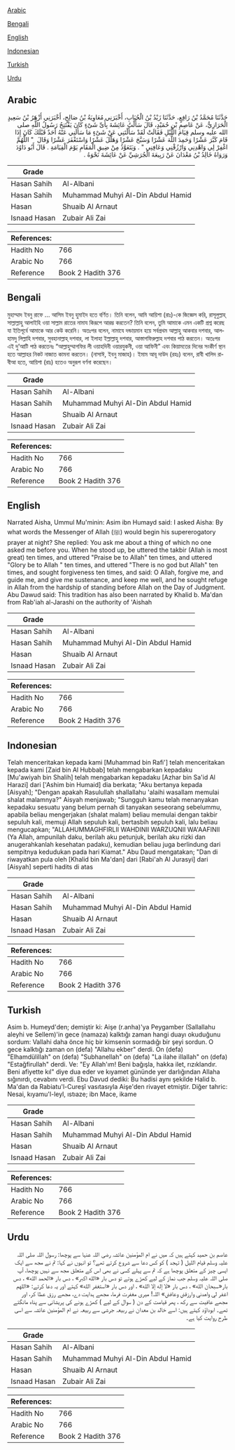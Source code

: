 [Arabic](#arabic)

[Bengali](#bengali)

[English](#english)

[Indonesian](#indonesian)

[Turkish](#turkish)

[Urdu](#urdu)

## Arabic


<div dir="rtl" lang="ar" style={{fontSize:'larger',backgroundColor:'#f8f9fa',padding:20}}>
حَدَّثَنَا مُحَمَّدُ بْنُ رَافِعٍ، حَدَّثَنَا زَيْدُ بْنُ الْحُبَابِ، أَخْبَرَنِي مُعَاوِيَةُ بْنُ صَالِحٍ، أَخْبَرَنِي أَزْهَرُ بْنُ سَعِيدٍ الْحَرَازِيُّ، عَنْ عَاصِمِ بْنِ حُمَيْدٍ، قَالَ سَأَلْتُ عَائِشَةَ بِأَىِّ شَىْءٍ كَانَ يَفْتَتِحُ رَسُولُ اللَّهِ صلى الله عليه وسلم قِيَامَ اللَّيْلِ فَقَالَتْ لَقَدْ سَأَلْتَنِي عَنْ شَىْءٍ مَا سَأَلَنِي عَنْهُ أَحَدٌ قَبْلَكَ كَانَ إِذَا قَامَ كَبَّرَ عَشْرًا وَحَمِدَ اللَّهَ عَشْرًا وَسَبَّحَ عَشْرًا وَهَلَّلَ عَشْرًا وَاسْتَغْفَرَ عَشْرًا وَقَالَ ‏ "‏ اللَّهُمَّ اغْفِرْ لِي وَاهْدِنِي وَارْزُقْنِي وَعَافِنِي ‏"‏ ‏.‏ وَيَتَعَوَّذُ مِنْ ضِيقِ الْمَقَامِ يَوْمَ الْقِيَامَةِ ‏.‏ قَالَ أَبُو دَاوُدَ وَرَوَاهُ خَالِدُ بْنُ مَعْدَانَ عَنْ رَبِيعَةَ الْجُرَشِيِّ عَنْ عَائِشَةَ نَحْوَهُ ‏.‏
</div>
<div style={{backgroundColor:'#f8f9fa',padding:20, marginBottom: 10}}><table> <thead> <tr> <th>Grade</th> <th></th> </tr> </thead> <tbody> <tr><td>Hasan Sahih</td><td>Al-Albani</td></tr><tr><td>Hasan Sahih</td><td>Muhammad Muhyi Al-Din Abdul Hamid</td></tr><tr><td>Hasan</td><td>Shuaib Al Arnaut</td></tr><tr><td>Isnaad Hasan</td><td>Zubair Ali Zai</td></tr></tbody></table><table> <thead> <tr> <th>References:</th> <th></th> </tr> </thead> <tbody><tr><td>Hadith No</td><td>766</td></tr><tr><td>Arabic No</td><td>766</td></tr><tr><td>Reference</td><td>Book 2 Hadith 376</td></tr></tbody></table></div>

## Bengali


<div dir="ltr" lang="bn" style={{fontSize:'larger',backgroundColor:'#f8f9fa',padding:20}}>
মুহাম্মাদ ইবনু রাফে ... আসিম ইবনু হুমাইদ হতে বর্ণিত। তিনি বলেন, আমি আয়িশা (রাঃ)-কে জিজ্ঞেস করি, রাসূলুল্লাহ্ সাল্লাল্লাহু আলাইহি ওয়া সাল্লাম রাতের নামায কিরূপে আরম্ভ করতেন? তিনি বলেন, তুমি আমাকে এমন একটি প্রশ্ন করেছ যা ইতিপূর্বে আমাকে আর কেউ করেনি। অতঃপর বলেন, নামাযে দন্ডায়মান হয়ে সর্বপ্রথম আল্লাহু আকবার দশবার, আলহামদু লিল্লাহি দশবার, সুবহানাল্লাহ্ দশবার, লা ইলাহা ইল্লাল্লাহু দশবার, আস্তাগফিরুল্লাহ দশবার পাঠ করতেন। অতঃপর এই দু’আটি পাঠ করতেনঃ “আল্লাহুম্মাগফির লী ওয়াহদিনী ওয়ারযুকনী, ওয়া আফিনী” এবং কিয়ামতের দিনের সংকীর্ণ স্থান হতে আল্লাহর নিকট নাজাত কামনা করতেন। (নাসাঈ, ইবনু মাজাহ)। ইমাম আবূ দাউদ (রহঃ) বলেন, রাবী খালিদ রাবীআ হতে, আয়িশা (রাঃ) হতেও অনুরূপ বর্ণনা করেছেন।
</div>
<div style={{backgroundColor:'#f8f9fa',padding:20, marginBottom: 10}}><table> <thead> <tr> <th>Grade</th> <th></th> </tr> </thead> <tbody> <tr><td>Hasan Sahih</td><td>Al-Albani</td></tr><tr><td>Hasan Sahih</td><td>Muhammad Muhyi Al-Din Abdul Hamid</td></tr><tr><td>Hasan</td><td>Shuaib Al Arnaut</td></tr><tr><td>Isnaad Hasan</td><td>Zubair Ali Zai</td></tr></tbody></table><table> <thead> <tr> <th>References:</th> <th></th> </tr> </thead> <tbody><tr><td>Hadith No</td><td>766</td></tr><tr><td>Arabic No</td><td>766</td></tr><tr><td>Reference</td><td>Book 2 Hadith 376</td></tr></tbody></table></div>

## English


<div dir="ltr" lang="en" style={{fontSize:'larger',backgroundColor:'#f8f9fa',padding:20}}>
Narrated Aisha, Ummul Mu'minin: Asim ibn Humayd said: I asked Aisha: By what words the Messenger of Allah (ﷺ) would begin his supererogatory prayer at night? She replied: You ask me about a thing of which no one asked me before you. When he stood up, be uttered the takbir (Allah is most great) ten times, and uttered "Praise be to Allah" ten times, and uttered "Glory be to Allah " ten times, and uttered "There is no god but Allah" ten times, and sought forgiveness ten times, and said: O Allah, forgive me, and guide me, and give me sustenance, and keep me well, and he sought refuge in Allah from the hardship of standing before Allah on the Day of Judgment. Abu Dawud said: This tradition has also been narrated by Khalid b. Ma'dan from Rab'iah al-Jarashi on the authority of 'Aishah
</div>
<div style={{backgroundColor:'#f8f9fa',padding:20, marginBottom: 10}}><table> <thead> <tr> <th>Grade</th> <th></th> </tr> </thead> <tbody> <tr><td>Hasan Sahih</td><td>Al-Albani</td></tr><tr><td>Hasan Sahih</td><td>Muhammad Muhyi Al-Din Abdul Hamid</td></tr><tr><td>Hasan</td><td>Shuaib Al Arnaut</td></tr><tr><td>Isnaad Hasan</td><td>Zubair Ali Zai</td></tr></tbody></table><table> <thead> <tr> <th>References:</th> <th></th> </tr> </thead> <tbody><tr><td>Hadith No</td><td>766</td></tr><tr><td>Arabic No</td><td>766</td></tr><tr><td>Reference</td><td>Book 2 Hadith 376</td></tr></tbody></table></div>

## Indonesian


<div dir="ltr" lang="id" style={{fontSize:'larger',backgroundColor:'#f8f9fa',padding:20}}>
Telah menceritakan kepada kami [Muhammad bin Rafi'] telah menceritakan kepada kami [Zaid bin Al Hubbab] telah mengabarkan kepadaku [Mu'awiyah bin Shalih] telah mengabarkan kepadaku [Azhar bin Sa'id Al Harazi] dari ['Ashim bin Humaid] dia berkata; "Aku bertanya kepada [Aisyah]; "Dengan apakah Rasulullah shallallahu 'alaihi wasallam memulai shalat malamnya?" Aisyah menjawab; "Sungguh kamu telah menanyakan kepadaku sesuatu yang belum pernah di tanyakan seseorang sebelummu, apabila beliau mengerjakan (shalat malam) beliau memulai dengan takbir sepuluh kali, memuji Allah sepuluh kali, bertasbih sepuluh kali, lalu beliau mengucapkan; "ALLAHUMMAGHFIRLII WAHDINII WARZUQNII WA'AAFINII (Ya Allah, ampunilah daku, berilah aku petunjuk, berilah aku rizki dan anugerahkanlah kesehatan padaku), kemudian beliau juga berlindung dari sempitnya kedudukan pada hari Kiamat." Abu Daud mengatakan; "Dan di riwayatkan pula oleh [Khalid bin Ma'dan] dari [Rabi'ah Al Jurasyi] dari [Aisyah] seperti hadits di atas
</div>
<div style={{backgroundColor:'#f8f9fa',padding:20, marginBottom: 10}}><table> <thead> <tr> <th>Grade</th> <th></th> </tr> </thead> <tbody> <tr><td>Hasan Sahih</td><td>Al-Albani</td></tr><tr><td>Hasan Sahih</td><td>Muhammad Muhyi Al-Din Abdul Hamid</td></tr><tr><td>Hasan</td><td>Shuaib Al Arnaut</td></tr><tr><td>Isnaad Hasan</td><td>Zubair Ali Zai</td></tr></tbody></table><table> <thead> <tr> <th>References:</th> <th></th> </tr> </thead> <tbody><tr><td>Hadith No</td><td>766</td></tr><tr><td>Arabic No</td><td>766</td></tr><tr><td>Reference</td><td>Book 2 Hadith 376</td></tr></tbody></table></div>

## Turkish


<div dir="ltr" lang="tr" style={{fontSize:'larger',backgroundColor:'#f8f9fa',padding:20}}>
Asim b. Humeyd'den; demiştir ki: Aişe (r.anha)'ya Peygamber (Sallallahu aleyhi ve Sellem)'in gece (namaza) kalktığı zaman hangi duayı okuduğunu sordum: Vallahi daha önce hiç bir kimsenin sormadığı bir şeyi sordun. O gece kalktığı zaman on (defa) "Allahu ekber" derdi. On (defa) "Elhamdülillah" on (defa) "Subhanellah" on (defa) "La ilahe illallah" on (defa) "Estağfirullah" derdi. Ve: "Ey Allah'ım! Beni bağışla, hakka ilet, rızıklandır. Beni afiyette kıl" diye dua eder ve kıyamet gününde yer darlığından Allaha sığınırdı, cevabını verdi. Ebu Davud dediki: Bu hadisi aynı şekilde Halid b. Ma'dan da Rabiatu'l-Cureşî vasıtasıyla Aişe'den rivayet etmiştir. Diğer tahric: Nesai, kıyamu'l-leyl, ıstıaze; ibn Mace, ikame
</div>
<div style={{backgroundColor:'#f8f9fa',padding:20, marginBottom: 10}}><table> <thead> <tr> <th>Grade</th> <th></th> </tr> </thead> <tbody> <tr><td>Hasan Sahih</td><td>Al-Albani</td></tr><tr><td>Hasan Sahih</td><td>Muhammad Muhyi Al-Din Abdul Hamid</td></tr><tr><td>Hasan</td><td>Shuaib Al Arnaut</td></tr><tr><td>Isnaad Hasan</td><td>Zubair Ali Zai</td></tr></tbody></table><table> <thead> <tr> <th>References:</th> <th></th> </tr> </thead> <tbody><tr><td>Hadith No</td><td>766</td></tr><tr><td>Arabic No</td><td>766</td></tr><tr><td>Reference</td><td>Book 2 Hadith 376</td></tr></tbody></table></div>

## Urdu


<div dir="rtl" lang="ur" style={{fontSize:'larger',backgroundColor:'#f8f9fa',padding:20}}>
عاصم بن حمید کہتے ہیں کہ میں نے ام المؤمنین عائشہ رضی اللہ عنہا سے پوچھا: رسول اللہ صلی اللہ علیہ وسلم قیام اللیل ( تہجد ) کو کس دعا سے شروع کرتے تھے؟ تو انہوں نے کہا: تم نے مجھ سے ایک ایسی چیز کے متعلق پوچھا ہے کہ تم سے پہلے کسی نے بھی اس کے متعلق مجھ سے نہیں پوچھا، آپ صلی اللہ علیہ وسلم جب نماز کے لیے کھڑے ہوتے تو دس بار «الله اكبر» ، دس بار «الحمد الله» ، دس بار«سبحان الله» ، دس بار «لا إله إلا الله» ، اور دس بار «استغفر الله» کہتے اور یہ دعا کرتے: «اللهم اغفر لي واهدني وارزقني وعافني» اللہ! میری مغفرت فرما، مجھے ہدایت دے، مجھے رزق عطا کر، اور مجھے عافیت سے رکھ ، پھر قیامت کے دن ( سوال کے لیے ) کھڑے ہونے کی پریشانی سے پناہ مانگتے تھے۔ ابوداؤد کہتے ہیں: اسے خالد بن معدان نے ربیعہ جرشی سے ربیعہ نے ام المؤمنین عائشہ سے اسی طرح روایت کیا ہے۔
</div>
<div style={{backgroundColor:'#f8f9fa',padding:20, marginBottom: 10}}><table> <thead> <tr> <th>Grade</th> <th></th> </tr> </thead> <tbody> <tr><td>Hasan Sahih</td><td>Al-Albani</td></tr><tr><td>Hasan Sahih</td><td>Muhammad Muhyi Al-Din Abdul Hamid</td></tr><tr><td>Hasan</td><td>Shuaib Al Arnaut</td></tr><tr><td>Isnaad Hasan</td><td>Zubair Ali Zai</td></tr></tbody></table><table> <thead> <tr> <th>References:</th> <th></th> </tr> </thead> <tbody><tr><td>Hadith No</td><td>766</td></tr><tr><td>Arabic No</td><td>766</td></tr><tr><td>Reference</td><td>Book 2 Hadith 376</td></tr></tbody></table></div>